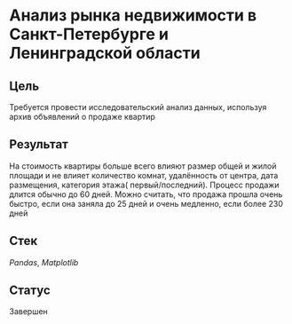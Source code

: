 # Анализ рынка недвижимости в Санкт-Петербурге и Ленинградской области

## Цель

Требуется провести исследовательский анализ данных, используя архив объявлений о продаже
квартир 

## Результат

На стоимость квартиры больше всего влияют размер общей и жилой площади и не влияет количество комнат, удалённость от центра, дата размещения, категория этажа( первый/последний). Процесс продажи длится обычно до 60 дней. Можно считать, что продажа прошла очень быстро, если она заняла до 25 дней и очень медленно, если более 230 дней

## Стек

*Pandas*, *Matplotlib*

## Статус

Завершен
